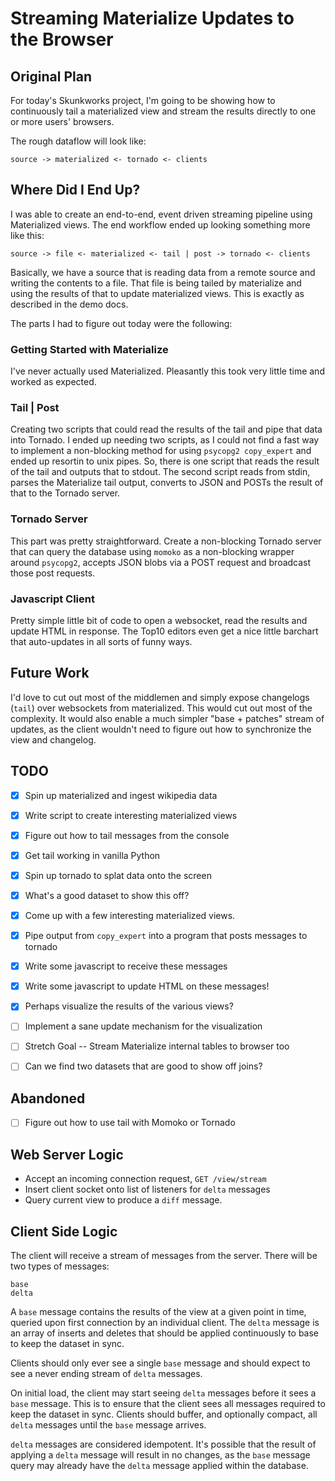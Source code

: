 # Streaming Materialize Updates to the Browser

## Original Plan

For today's Skunkworks project, I'm going to be showing how to continuously tail a materialized
view and stream the results directly to one or more users' browsers.

The rough dataflow will look like:

    source -> materialized <- tornado <- clients

## Where Did I End Up?

I was able to create an end-to-end, event driven streaming pipeline using Materialized views. The
end workflow ended up looking something more like this:

    source -> file <- materialized <- tail | post -> tornado <- clients

Basically, we have a source that is reading data from a remote source and writing the contents to
a file. That file is being tailed by materialize and using the results of that to update
materialized views. This is exactly as described in the demo docs.

The parts I had to figure out today were the following:

### Getting Started with Materialize
I've never actually used Materialized. Pleasantly this took very little time and worked as
expected.

### Tail | Post
Creating two scripts that could read the results of the tail and pipe that data into Tornado. I
ended up needing two scripts, as I could not find a fast way to implement a non-blocking method
for using `psycopg2 copy_expert` and ended up resortin to unix pipes. So, there is one script that
reads the result of the tail and outputs that to stdout. The second script reads from stdin,
parses the Materialize tail output, converts to JSON and POSTs the result of that to the Tornado
server.

### Tornado Server
This part was pretty straightforward. Create a non-blocking Tornado server that can query the
database using `momoko` as a non-blocking wrapper around `psycopg2`, accepts JSON blobs via a POST
request and broadcast those post requests.

### Javascript Client
Pretty simple little bit of code to open a websocket, read the results and update HTML in
response. The Top10 editors even get a nice little barchart that auto-updates in all sorts of
funny ways.

## Future Work

I'd love to cut out most of the middlemen and simply expose changelogs (`tail`) over websockets
from materialized. This would cut out most of the complexity. It would also enable a much simpler
"base + patches" stream of updates, as the client wouldn't need to figure out how to synchronize
the view and changelog.

## TODO

- [x] Spin up materialized and ingest wikipedia data
- [x] Write script to create interesting materialized views
- [x] Figure out how to tail messages from the console
- [x] Get tail working in vanilla Python
- [x] Spin up tornado to splat data onto the screen
- [x] What's a good dataset to show this off?
- [x] Come up with a few interesting materialized views.
- [x] Pipe output from `copy_expert` into a program that posts messages to tornado
- [x] Write some javascript to receive these messages
- [x] Write some javascript to update HTML on these messages!
- [x] Perhaps visualize the results of the various views?

- [ ] Implement a sane update mechanism for the visualization
- [ ] Stretch Goal -- Stream Materialize internal tables to browser too
- [ ] Can we find two datasets that are good to show off joins?

## Abandoned

- [ ] Figure out how to use tail with Momoko or Tornado

## Web Server Logic

- Accept an incoming connection request, `GET /view/stream`
- Insert client socket onto list of listeners for `delta` messages
- Query current view to produce a `diff` message.

## Client Side Logic

The client will receive a stream of messages from the server. There will be two types of messages:

    base
    delta

A `base` message contains the results of the view at a given point in time, queried upon first
connection by an individual client. The `delta` message is an array of inserts and deletes that
should be applied continuously to base to keep the dataset in sync.

Clients should only ever see a single `base` message and should expect to see a never ending
stream of `delta` messages.

On initial load, the client may start seeing `delta` messages before it sees a `base` message.
This is to ensure that the client sees all messages required to keep the dataset in sync. Clients
should buffer, and optionally compact, all `delta` messages until the `base` message arrives.

`delta` messages are considered idempotent. It's possible that the result of applying a `delta`
message will result in no changes, as the `base` message query may already have the `delta`
message applied within the database.
